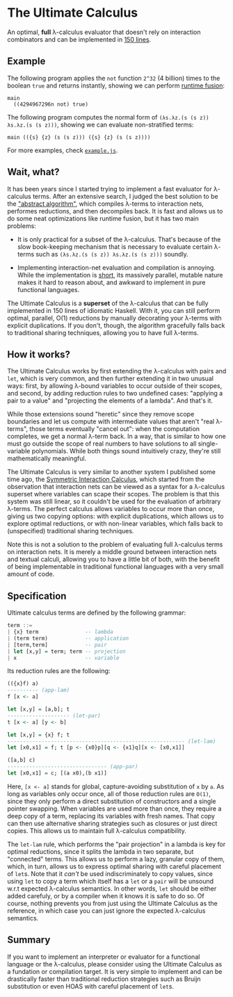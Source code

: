 The Ultimate Calculus
=====================

An optimal, **full** λ-calculus evaluator that doesn't rely on interaction
combinators and can be implemented in [150 lines](core.js).

Example
-------

The following program applies the `not` function `2^32` (4 billion) times to
the boolean `true` and returns instantly, showing we can perform [runtime
fusion](https://medium.com/@maiavictor/solving-the-mystery-behind-abstract-algorithms-magical-optimizations-144225164b07):

```
main
  ((4294967296n not) true)
```

The following program computes the normal form of `(λs.λz.(s (s z)) λs.λz.(s (s
z)))`, showing we can evaluate non-stratified terms:

```
main (({s} {z} (s (s z))) ({s} {z} (s (s z))))
```

For more examples, check [`example.js`](example.js).

Wait, what?
-----------

It has been years since I started trying to implement a fast evaluator for
λ-calculus terms. After an extensive search, I judged the best solution to be
the ["abstract algorithm"](https://medium.com/@maiavictor/solving-the-mystery-behind-abstract-algorithms-magical-optimizations-144225164b07),
which compiles λ-terms to interaction nets, performes reductions, and then
decompiles back. It is fast and allows us to do some neat optimizations like
runtime fusion, but it has two main problems:

- It is only practical for a subset of the λ-calculus. That's because of the
  slow book-keeping mechanism that is necessary to evaluate certain λ-terms
  such as `(λs.λz.(s (s z)) λs.λz.(s (s z)))` soundly.

- Implementing interaction-net evaluation and compilation is annoying. While
  the implementation is [short](https://github.com/MaiaVictor/Elementary-Affine-Net-legacy/blob/master/javascript/ea-net.js),
  its massively parallel, mutable nature makes it hard to reason about, and
  awkward to implement in pure functional languages.

The Ultimate Calculus is a **superset** of the λ-calculus that can be fully
implemented in 150 lines of idiomatic Haskell. With it, you can still perform
optimal, parallel, O(1) reductions by manually decorating your λ-terms with
explicit duplications. If you don't, though, the algorithm gracefully falls
back to traditional sharing techniques, allowing you to have full λ-terms.

How it works?
-------------

The Ultimate Calculus works by first extending the λ-calculus with pairs and
`let`, which is very common, and then further extending it in two unusual ways:
first, by allowing λ-bound variables to occur outside of their scopes, and
second, by adding reduction rules to two undefined cases: "applying a pair to a
value" and "projecting the elements of a lambda". And that's it.

While those extensions sound "heretic" since they remove scope boundaries and
let us compute with intermediate values that aren't "real λ-terms", those terms
eventually "cancel out": when the computation completes, we get a normal λ-term
back. In a way, that is similar to how one must go outside the scope of real
numbers to have solutions to all single-variable polynomials. While both things
sound intuitively crazy, they're still mathematically meaningful.

The Ultimate Calculus is very similar to another system I published some time
ago, the [Symmetric Interaction Calculus](https://medium.com/@maiavictor/the-abstract-calculus-fe8c46bcf39c),
which started from the observation that interaction nets can be viewed as a
syntax for a λ-calculus superset where variables can scape their scopes. The
problem is that this system was still linear, so it couldn't be used for the
evaluation of arbitrary λ-terms. The perfect calculus allows variables to occur
more than once, giving us two copying options: with explicit duplications,
which allows us to explore optimal reductions, or with non-linear variables,
which falls back to (unspecified) traditional sharing techniques. 

Note this is not a solution to the problem of evaluating full λ-calculus terms
on interaction nets. It is merely a middle ground between interaction nets and
textual calculi, allowing you to have a little bit of both, with the benefit of
being implementable in traditional functional languages with a very small
amount of code.

Specification
-------------

Ultimate calculus terms are defined by the following grammar: 

```haskell
term ::=
| {x} term               -- lambda
| (term term)            -- application
| [term,term]            -- pair
| let [x,y] = term; term -- projection
| x                      -- variable
```

Its reduction rules are the following:


```haskell
(({x}f) a)
---------- (app-lam)
f [x <- a]

let [x,y] = [a,b]; t
-------------------- (let-par)
t [x <- a] [y <- b]

let [x,y] = {x} f; t
--------------------------------------------------------- (let-lam)
let [x0,x1] = f; t [p <- {x0}p][q <- {x1}q][x <- [x0,x1]]

([a,b] c)
-------------------------------- (app-par)
let [x0,x1] = c; [(a x0),(b x1)]
```

Here, `[x <- a]` stands for global, capture-avoiding substitution of `x` by
`a`. As long as variables only occur once, all of those reduction rules are
`O(1)`, since they only perform a direct substitution of constructors and a
single pointer swapping. When variables are used more than once, they require a
deep copy of a term, replacing its variables with fresh names. That copy can
then use alternative sharing strategies such as closures or just direct copies.
This allows us to maintain full λ-calculus compatibility.

The `let-lam` rule, which performs the "pair projection" in a lambda is key for
optimal reductions, since it splits the lambda in two separate, but "connected"
terms. This allows us to perform a lazy, granular copy of them, which, in turn,
allows us to express optimal sharing with careful placement of `let`s. Note
that it *can't* be used indiscriminately to copy values, since using `let` to
copy a term which itself has a `let` or a `pair` will be unsound w.r.t expected
λ-calculus semantics. In other words, `let` should be either added carefuly, or
by a compiler when it knows it is safe to do so. Of course, nothing prevents you
from just using the Ultimate Calculus as the reference, in which case you can
just ignore the expected λ-calculus semantics.

Summary
-------

If you want to implement an interpreter or evaluator for a functional language
or the λ-calculus, please consider using the Ultimate Calculus as a fundation
or compilation target. It is very simple to implement and can be drastically
faster than traditional reduction strategies such as Bruijn substitution or
even HOAS with careful placement of `let`s.
